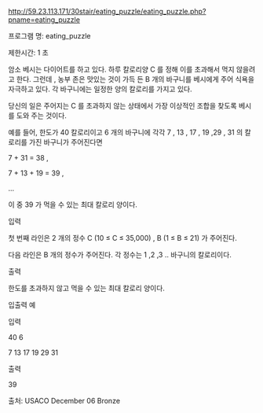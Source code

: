 http://59.23.113.171/30stair/eating_puzzle/eating_puzzle.php?pname=eating_puzzle

프로그램 명: eating_puzzle

제한시간: 1 초

암소 베시는 다이어트를 하고 있다. 하루 칼로리양 C 를 정해 이를 초과해서 먹지 않을려고 한다. 그런데 , 농부 존은 맛있는 것이 가득 든 B 개의 바구니를 베시에게 주어 식욕을 자극하고 있다. 각 바구니에는 일정한 양의 칼로리를 가지고 있다.



당신의 일은 주어지는 C 를 초과하지 않는 상태에서 가장 이상적인 조합을 찾도록 베시를 도와 주는 것이다.



예를 들어, 한도가 40 칼로리이고 6 개의 바구니에 각각 7 , 13 , 17 , 19 ,29 , 31 의 칼로리를 가진 바구니가 주어진다면



7 + 31 = 38 ,

7 + 13 + 19 = 39 ,

...

이 중 39 가 먹을 수 있는 최대 칼로리 양이다.

입력



첫 번째 라인은 2 개의 정수 C (10 ≤ C ≤ 35,000) , B (1 ≤ B ≤ 21) 가 주어진다.

다음 라인은 B 개의 정수가 주어진다. 각 정수는 1 ,2 ,3 .. 바구니의 칼로리이다.

출력



한도를 초과하지 않고 먹을 수 있는 최대 칼로리 양이다.

입출력 예



입력



40 6

7 13 17 19 29 31



출력



39

출처: USACO December 06 Bronze
